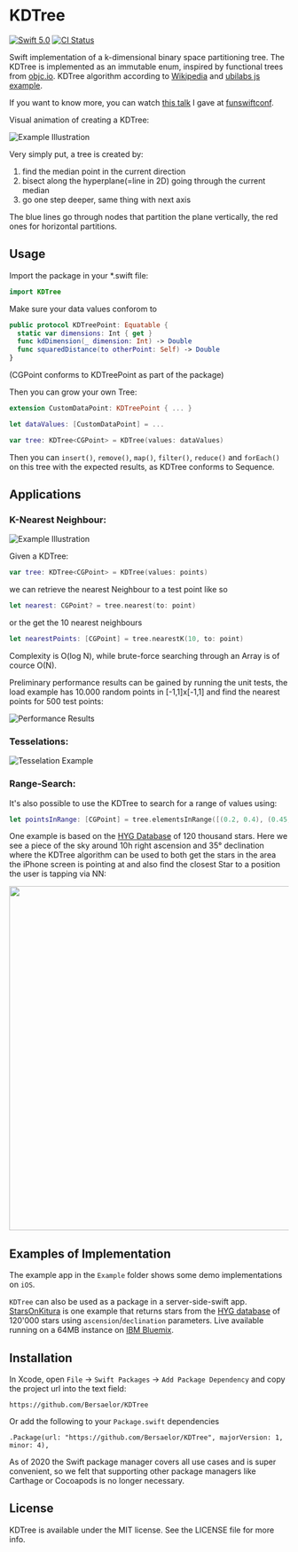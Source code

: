 # KDTree

[![Swift 5.0](https://img.shields.io/badge/Swift-5.0-orange.svg?style=flat)](https://swift.org/)
[![CI Status](http://img.shields.io/travis/Bersaelor/KDTree.svg?style=flat)](https://travis-ci.org/Bersaelor/KDTree)

Swift implementation of a k-dimensional binary space partitioning tree.
The KDTree is implemented as an immutable enum, inspired by functional trees from [objc.io](https://www.objc.io/books/functional-swift/).
KDTree algorithm according to [Wikipedia](https://en.wikipedia.org/wiki/K-d_tree) and [ubilabs js example](https://github.com/ubilabs/kd-tree-javascript).

If you want to know more, you can watch [this talk](https://youtu.be/CwcEjxRtn18) I gave at [funswiftconf](http://2017.funswiftconf.com).

Visual animation of creating a KDTree:

![Example Illustration](/Screenshots/tree_generation.gif?raw=true)

Very simply put, a tree is created by:
1. find the median point in the current direction
2. bisect along the hyperplane(=line in 2D) going through the current median
3. go one step deeper, same thing with next axis

The blue lines go through nodes that partition the plane vertically, the red ones for horizontal partitions.


## Usage

Import the package in your *.swift file:
```swift
import KDTree
```

Make sure your data values conforom to 
```swift
public protocol KDTreePoint: Equatable {
  static var dimensions: Int { get }
  func kdDimension(_ dimension: Int) -> Double
  func squaredDistance(to otherPoint: Self) -> Double
}
```
(CGPoint conforms to KDTreePoint as part of the package)

Then you can grow your own Tree:
```swift
extension CustomDataPoint: KDTreePoint { ... }

let dataValues: [CustomDataPoint] = ...

var tree: KDTree<CGPoint> = KDTree(values: dataValues)
```

Then you can `insert()`, `remove()`, `map()`, `filter()`, `reduce()` and `forEach()` on this tree with the expected results, as KDTree conforms to Sequence.

## Applications

### K-Nearest Neighbour:

![Example Illustration](/Screenshots/kNearest.png?raw=true)

Given a KDTree:

```swift
var tree: KDTree<CGPoint> = KDTree(values: points)
```

we can retrieve the nearest Neighbour to a test point like so
```swift
let nearest: CGPoint? = tree.nearest(to: point)
```

or the get the 10 nearest neighbours

```swift
let nearestPoints: [CGPoint] = tree.nearestK(10, to: point)
```

Complexity is O(log N), while brute-force searching through an Array is of cource O(N).

Preliminary performance results can be gained by running the unit tests, the load example has 10.000 random points in [-1,1]x[-1,1] and find the nearest points for 500 test points:

![Performance Results](/Screenshots/performance.png?raw=true)


### Tesselations:

![Tesselation Example](/Screenshots/tesselations.png?raw=true)

### Range-Search:

It's also possible to use the KDTree to search for a range of values using:
```swift
let pointsInRange: [CGPoint] = tree.elementsInRange([(0.2, 0.4), (0.45, 0.75)])
```

One example is based on the [HYG Database](https://github.com/astronexus/HYG-Database/blob/master/README.md) of 120 thousand stars. Here we see a piece of the sky around 10h right ascension and 35° declination where the KDTree algorithm can be used to both get the stars in the area the iPhone screen is pointing at and also find the closest Star to a position the user is tapping via NN:

<img src="https://raw.githubusercontent.com/Bersaelor/KDTree/master/Screenshots/starMap.png" width="621" />

## Examples of Implementation

The example app in the `Example` folder shows some demo implementations on `iOS`.

`KDTree` can also be used as a package in a server-side-swift app. [StarsOnKitura](https://github.com/Bersaelor/StarsOnKitura) is one example that returns stars from the [HYG database](http://www.astronexus.com/hyg) of 120'000 stars using `ascension`/`declination` parameters. Live available running on a 64MB instance on [IBM Bluemix](https://starsonkitura.eu-de.mybluemix.net).

## Installation

In Xcode, open `File` -> `Swift Packages` -> `Add Package Dependency` and copy the project url into the text field:

```
https://github.com/Bersaelor/KDTree
```

Or add the following to your `Package.swift` dependencies

```
.Package(url: "https://github.com/Bersaelor/KDTree", majorVersion: 1, minor: 4),
```

As of 2020 the Swift package manager covers all use cases and is super convenient, so we felt that supporting other package managers like Carthage or Cocoapods is no longer necessary.

## License

KDTree is available under the MIT license. See the LICENSE file for more info.
